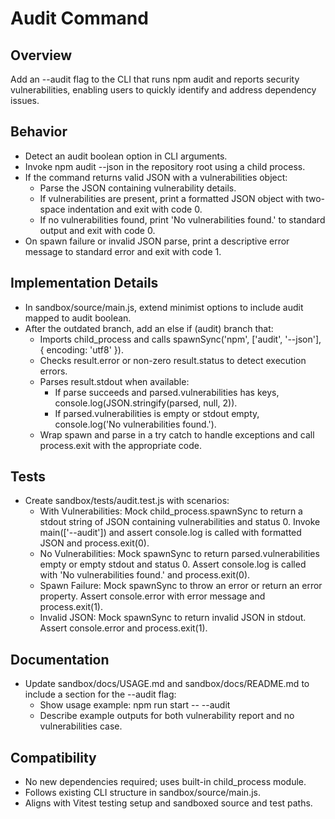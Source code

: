 # Audit Command

## Overview
Add an --audit flag to the CLI that runs npm audit and reports security vulnerabilities, enabling users to quickly identify and address dependency issues.

## Behavior
- Detect an audit boolean option in CLI arguments.
- Invoke npm audit --json in the repository root using a child process.
- If the command returns valid JSON with a vulnerabilities object:
  - Parse the JSON containing vulnerability details.
  - If vulnerabilities are present, print a formatted JSON object with two-space indentation and exit with code 0.
  - If no vulnerabilities found, print 'No vulnerabilities found.' to standard output and exit with code 0.
- On spawn failure or invalid JSON parse, print a descriptive error message to standard error and exit with code 1.

## Implementation Details
- In sandbox/source/main.js, extend minimist options to include audit mapped to audit boolean.
- After the outdated branch, add an else if (audit) branch that:
  - Imports child_process and calls spawnSync('npm', ['audit', '--json'], { encoding: 'utf8' }).
  - Checks result.error or non-zero result.status to detect execution errors.
  - Parses result.stdout when available:
    - If parse succeeds and parsed.vulnerabilities has keys, console.log(JSON.stringify(parsed, null, 2)).
    - If parsed.vulnerabilities is empty or stdout empty, console.log('No vulnerabilities found.').
  - Wrap spawn and parse in a try catch to handle exceptions and call process.exit with the appropriate code.

## Tests
- Create sandbox/tests/audit.test.js with scenarios:
  - With Vulnerabilities: Mock child_process.spawnSync to return a stdout string of JSON containing vulnerabilities and status 0. Invoke main(['--audit']) and assert console.log is called with formatted JSON and process.exit(0).
  - No Vulnerabilities: Mock spawnSync to return parsed.vulnerabilities empty or empty stdout and status 0. Assert console.log is called with 'No vulnerabilities found.' and process.exit(0).
  - Spawn Failure: Mock spawnSync to throw an error or return an error property. Assert console.error with error message and process.exit(1).
  - Invalid JSON: Mock spawnSync to return invalid JSON in stdout. Assert console.error and process.exit(1).

## Documentation
- Update sandbox/docs/USAGE.md and sandbox/docs/README.md to include a section for the --audit flag:
  - Show usage example:
    npm run start -- --audit
  - Describe example outputs for both vulnerability report and no vulnerabilities case.

## Compatibility
- No new dependencies required; uses built-in child_process module.
- Follows existing CLI structure in sandbox/source/main.js.
- Aligns with Vitest testing setup and sandboxed source and test paths.